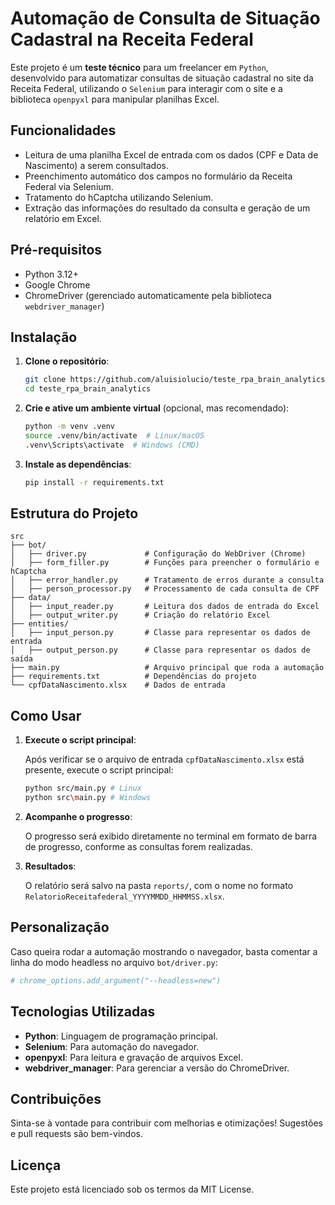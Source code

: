 # Automação de Consulta de Situação Cadastral na Receita Federal

Este projeto é um **teste técnico** para um freelancer em `Python`, desenvolvido para automatizar consultas de situação cadastral no site da Receita Federal, utilizando o `Selenium` para interagir com o site e a biblioteca `openpyxl` para manipular planilhas Excel.

## Funcionalidades

- Leitura de uma planilha Excel de entrada com os dados (CPF e Data de Nascimento) a serem consultados.
- Preenchimento automático dos campos no formulário da Receita Federal via Selenium.
- Tratamento do hCaptcha utilizando Selenium.
- Extração das informações do resultado da consulta e geração de um relatório em Excel.

## Pré-requisitos

- Python 3.12+
- Google Chrome
- ChromeDriver (gerenciado automaticamente pela biblioteca `webdriver_manager`)

## Instalação

1. **Clone o repositório**:
    ```bash
    git clone https://github.com/aluisiolucio/teste_rpa_brain_analytics.git
    cd teste_rpa_brain_analytics
    ```

2. **Crie e ative um ambiente virtual** (opcional, mas recomendado):
    ```bash
    python -m venv .venv
    source .venv/bin/activate  # Linux/macOS
    .venv\Scripts\activate  # Windows (CMD)
    ```

3. **Instale as dependências**:
    ```bash
    pip install -r requirements.txt
    ```

## Estrutura do Projeto

```
src
├── bot/
│   ├── driver.py             # Configuração do WebDriver (Chrome)
│   ├── form_filler.py        # Funções para preencher o formulário e hCaptcha
│   ├── error_handler.py      # Tratamento de erros durante a consulta
│   ├── person_processor.py   # Processamento de cada consulta de CPF
├── data/
│   ├── input_reader.py       # Leitura dos dados de entrada do Excel
│   ├── output_writer.py      # Criação do relatório Excel
├── entities/
│   ├── input_person.py       # Classe para representar os dados de entrada
│   ├── output_person.py      # Classe para representar os dados de saída
├── main.py                   # Arquivo principal que roda a automação
├── requirements.txt          # Dependências do projeto
└── cpfDataNascimento.xlsx    # Dados de entrada
```

## Como Usar

1. **Execute o script principal**:

   Após verificar se o arquivo de entrada `cpfDataNascimento.xlsx` está presente, execute o script principal:

   ```bash
   python src/main.py # Linux
   python src\main.py # Windows
   ```

3. **Acompanhe o progresso**:

   O progresso será exibido diretamente no terminal em formato de barra de progresso, conforme as consultas forem realizadas.

4. **Resultados**:

   O relatório será salvo na pasta `reports/`, com o nome no formato `RelatorioReceitafederal_YYYYMMDD_HHMMSS.xlsx`.

## Personalização

Caso queira rodar a automação mostrando o navegador, basta comentar a linha do modo headless no arquivo `bot/driver.py`:

```python
# chrome_options.add_argument("--headless=new")
```

## Tecnologias Utilizadas

- **Python**: Linguagem de programação principal.
- **Selenium**: Para automação do navegador.
- **openpyxl**: Para leitura e gravação de arquivos Excel.
- **webdriver_manager**: Para gerenciar a versão do ChromeDriver.

## Contribuições

Sinta-se à vontade para contribuir com melhorias e otimizações! Sugestões e pull requests são bem-vindos.

## Licença

Este projeto está licenciado sob os termos da MIT License.

